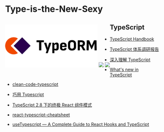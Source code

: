 # Type-is-the-New-Sexy

<p style="float: left">
<img src="https://github.com/typeorm/typeorm/raw/master/resources/logo_big.png" width="300"/>
<img src="https://d33wubrfki0l68.cloudfront.net/49c2be6f2607b5c12dd27f8ecc8521723447975d/f05c5/logo-small.cbbeba89.svg" width="150"/>
 <img src="https://raw.githubusercontent.com/19majkel94/type-graphql/master/logo.png" width="300"/>
</p>

## TypeScript

- [TypeScript Handbook](https://www.tslang.cn/docs/handbook/basic-types.html)

- [TypeScript 体系调研报告](https://github.com/ProtoTeam/blog/blob/master/201709/2.md)

- [深入理解 TypeScript](https://jkchao.github.io/typescript-book-chinese/)

- [What's new in TypeScript](https://github.com/Microsoft/TypeScript/wiki/What%27s-new-in-TypeScript)

- [clean-code-typescript](https://labs42io.github.io/clean-code-typescript/)

- [巧用 Typescript](https://zhuanlan.zhihu.com/p/39620591)

- [TypeScript 2.8 下的终极 React 组件模式](https://juejin.im/post/5b07caf16fb9a07aa83f2977)

- [react-typescript-cheatsheet](https://github.com/sw-yx/react-typescript-cheatsheet)

- [useTypescript — A Complete Guide to React Hooks and TypeScript](https://levelup.gitconnected.com/usetypescript-a-complete-guide-to-react-hooks-and-typescript-db1858d1fb9c)
